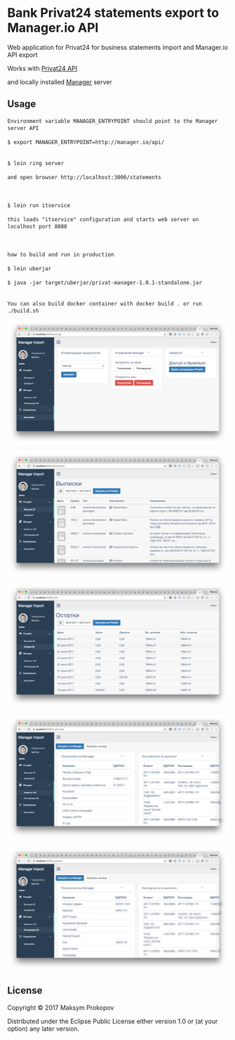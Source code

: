 # Bank Privat24 statements export to Manager.io API

Web application for Privat24 for business statements import and Manager.io API export


Works with [Privat24 API](https://link.privatbank.ua/console/wiki)

and locally installed [Manager](https://www.manager.io) server

## Usage
    Environment variable MANAGER_ENTRYPOINT should point to the Manager server API

    $ export MANAGER_ENTRYPOINT=http://manager.io/api/


    $ lein ring server

    and open browser http://localhost:3000/statements


    
    $ lein run itservice
    
    this loads "itservice" configuration and starts web server on localhost port 8080
    
   

    how to build and run in production

    $ lein uberjar 
    
    $ java -jar target/uberjar/privat-manager-1.0.1-standalone.jar
    
    
    You can also build docker container with docker build . or run ./build.sh



![Screenshot 1](/doc/shot1.png?raw=true "Screenshot 1")


![Screenshot 2](/doc/shot2.png?raw=true "Screenshot 2")


![Screenshot 3](/doc/shot3.png?raw=true "Screenshot 3")


![Screenshot 4](/doc/shot4.png?raw=true "Screenshot 4")


![Screenshot 5](/doc/shot5.png?raw=true "Screenshot 5")
## License

Copyright © 2017 Maksym Prokopov

Distributed under the Eclipse Public License either version 1.0 or (at
your option) any later version.
